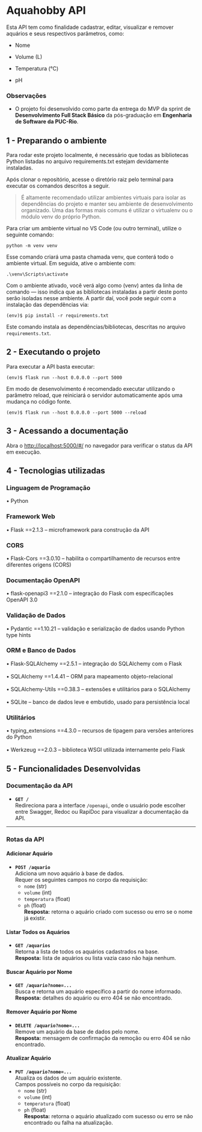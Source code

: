 # Aquahobby API 

Esta API tem como finalidade cadastrar, editar, visualizar e remover aquários e seus respectivos parâmetros, como:

* Nome

* Volume (L)

* Temperatura (°C)

* pH

### Observações

- O projeto foi desenvolvido como parte da entrega do MVP da sprint de **Desenvolvimento Full Stack Básico** da pós-graduação em **Engenharia de Software da PUC-Rio**.

## 1 - Preparando o ambiente

Para rodar este projeto localmente, é necessário que todas as bibliotecas Python listadas no arquivo requirements.txt estejam devidamente instaladas.

Após clonar o repositório, acesse o diretório raiz pelo terminal para executar os comandos descritos a seguir.

> É altamente recomendado utilizar ambientes virtuais para isolar as dependências do projeto e manter seu ambiente de desenvolvimento organizado.
Uma das formas mais comuns é utilizar o virtualenv ou o módulo venv do próprio Python.

Para criar um ambiente virtual no VS Code (ou outro terminal), utilize o seguinte comando:
```
python -m venv venv
```
Esse comando criará uma pasta chamada venv, que conterá todo o ambiente virtual.
Em seguida, ative o ambiente com:
```
.\venv\Scripts\activate
```
Com o ambiente ativado, você verá algo como (venv) antes da linha de comando — isso indica que as bibliotecas instaladas a partir deste ponto serão isoladas nesse ambiente. A partir daí, você pode seguir com a instalação das dependências via:
```
(env)$ pip install -r requirements.txt
```

Este comando instala as dependências/bibliotecas, descritas no arquivo `requirements.txt`.



## 2 - Executando o projeto

Para executar a API  basta executar:

```
(env)$ flask run --host 0.0.0.0 --port 5000
```

Em modo de desenvolvimento é recomendado executar utilizando o parâmetro reload, que reiniciará o servidor
automaticamente após uma mudança no código fonte. 

```
(env)$ flask run --host 0.0.0.0 --port 5000 --reload
```


## 3 - Acessando a documentação

Abra o [http://localhost:5000/#/](http://localhost:5000/#/) no navegador para verificar o status da API em execução.

## 4 - Tecnologias utilizadas

### Linguagem de Programação
• Python

### Framework Web
• Flask ==2.1.3 – microframework para construção da API

### CORS
• Flask-Cors ==3.0.10 – habilita o compartilhamento de recursos entre diferentes origens (CORS)

### Documentação OpenAPI
• flask-openapi3 ==2.1.0 – integração do Flask com especificações OpenAPI 3.0

### Validação de Dados
• Pydantic ==1.10.21 – validação e serialização de dados usando Python type hints

### ORM e Banco de Dados
• Flask-SQLAlchemy ==2.5.1 – integração do SQLAlchemy com o Flask
<br><br>
• SQLAlchemy ==1.4.41 – ORM para mapeamento objeto-relacional
<br><br>
• SQLAlchemy-Utils ==0.38.3 – extensões e utilitários para o SQLAlchemy
<br><br>
• SQLite – banco de dados leve e embutido, usado para persistência local

### Utilitários
• typing_extensions ==4.3.0 – recursos de tipagem para versões anteriores do Python
<br><br>
• Werkzeug ==2.0.3 – biblioteca WSGI utilizada internamente pelo Flask

## 5 - Funcionalidades Desenvolvidas

### Documentação da API
- **`GET /`**  
  Redireciona para a interface `/openapi`, onde o usuário pode escolher entre Swagger, Redoc ou RapiDoc para visualizar a documentação da API.

---

### Rotas da API

#### Adicionar Aquário
- **`POST /aquario`**  
  Adiciona um novo aquário à base de dados.  
  Requer os seguintes campos no corpo da requisição:
  - `nome` (str)
  - `volume` (int)
  - `temperatura` (float)
  - `ph` (float)  
  **Resposta:** retorna o aquário criado com sucesso ou erro se o nome já existir.

#### Listar Todos os Aquários
- **`GET /aquarios`**  
  Retorna a lista de todos os aquários cadastrados na base.  
  **Resposta:** lista de aquários ou lista vazia caso não haja nenhum.

#### Buscar Aquário por Nome
- **`GET /aquario?nome=...`**  
  Busca e retorna um aquário específico a partir do nome informado.  
  **Resposta:** detalhes do aquário ou erro 404 se não encontrado.

#### Remover Aquário por Nome
- **`DELETE /aquario?nome=...`**  
  Remove um aquário da base de dados pelo nome.  
  **Resposta:** mensagem de confirmação da remoção ou erro 404 se não encontrado.

#### Atualizar Aquário
- **`PUT /aquario?nome=...`**  
  Atualiza os dados de um aquário existente.  
  Campos possíveis no corpo da requisição:
  - `nome` (str)
  - `volume` (int)
  - `temperatura` (float)
  - `ph` (float)  
  **Resposta:** retorna o aquário atualizado com sucesso ou erro se não encontrado ou falha na atualização.
